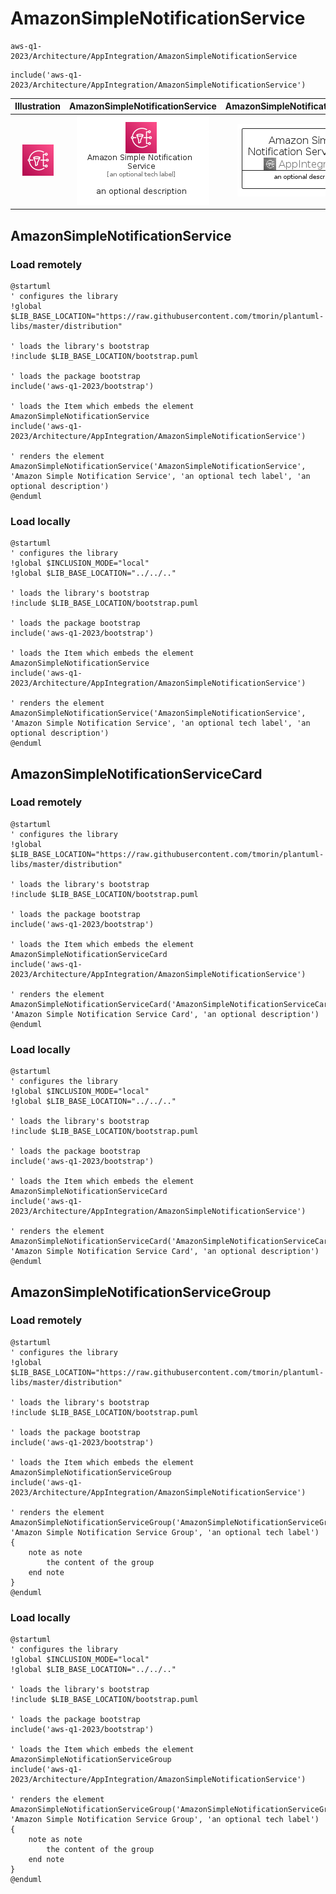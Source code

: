 # AmazonSimpleNotificationService


```text
aws-q1-2023/Architecture/AppIntegration/AmazonSimpleNotificationService
```

```text
include('aws-q1-2023/Architecture/AppIntegration/AmazonSimpleNotificationService')
```



| Illustration | AmazonSimpleNotificationService | AmazonSimpleNotificationServiceCard | AmazonSimpleNotificationServiceGroup |
| :---: | :---: | :---: | :---: |
| ![illustration for Illustration](../../../aws-q1-2023/Architecture/AppIntegration/AmazonSimpleNotificationService.png) | ![illustration for AmazonSimpleNotificationService](../../../aws-q1-2023/Architecture/AppIntegration/AmazonSimpleNotificationService.Local.png) | ![illustration for AmazonSimpleNotificationServiceCard](../../../aws-q1-2023/Architecture/AppIntegration/AmazonSimpleNotificationServiceCard.Local.png) | ![illustration for AmazonSimpleNotificationServiceGroup](../../../aws-q1-2023/Architecture/AppIntegration/AmazonSimpleNotificationServiceGroup.Local.png) |




## AmazonSimpleNotificationService

### Load remotely
```plantuml
@startuml
' configures the library
!global $LIB_BASE_LOCATION="https://raw.githubusercontent.com/tmorin/plantuml-libs/master/distribution"

' loads the library's bootstrap
!include $LIB_BASE_LOCATION/bootstrap.puml

' loads the package bootstrap
include('aws-q1-2023/bootstrap')

' loads the Item which embeds the element AmazonSimpleNotificationService
include('aws-q1-2023/Architecture/AppIntegration/AmazonSimpleNotificationService')

' renders the element
AmazonSimpleNotificationService('AmazonSimpleNotificationService', 'Amazon Simple Notification Service', 'an optional tech label', 'an optional description')
@enduml
```

### Load locally
```plantuml
@startuml
' configures the library
!global $INCLUSION_MODE="local"
!global $LIB_BASE_LOCATION="../../.."

' loads the library's bootstrap
!include $LIB_BASE_LOCATION/bootstrap.puml

' loads the package bootstrap
include('aws-q1-2023/bootstrap')

' loads the Item which embeds the element AmazonSimpleNotificationService
include('aws-q1-2023/Architecture/AppIntegration/AmazonSimpleNotificationService')

' renders the element
AmazonSimpleNotificationService('AmazonSimpleNotificationService', 'Amazon Simple Notification Service', 'an optional tech label', 'an optional description')
@enduml
```

## AmazonSimpleNotificationServiceCard

### Load remotely
```plantuml
@startuml
' configures the library
!global $LIB_BASE_LOCATION="https://raw.githubusercontent.com/tmorin/plantuml-libs/master/distribution"

' loads the library's bootstrap
!include $LIB_BASE_LOCATION/bootstrap.puml

' loads the package bootstrap
include('aws-q1-2023/bootstrap')

' loads the Item which embeds the element AmazonSimpleNotificationServiceCard
include('aws-q1-2023/Architecture/AppIntegration/AmazonSimpleNotificationService')

' renders the element
AmazonSimpleNotificationServiceCard('AmazonSimpleNotificationServiceCard', 'Amazon Simple Notification Service Card', 'an optional description')
@enduml
```

### Load locally
```plantuml
@startuml
' configures the library
!global $INCLUSION_MODE="local"
!global $LIB_BASE_LOCATION="../../.."

' loads the library's bootstrap
!include $LIB_BASE_LOCATION/bootstrap.puml

' loads the package bootstrap
include('aws-q1-2023/bootstrap')

' loads the Item which embeds the element AmazonSimpleNotificationServiceCard
include('aws-q1-2023/Architecture/AppIntegration/AmazonSimpleNotificationService')

' renders the element
AmazonSimpleNotificationServiceCard('AmazonSimpleNotificationServiceCard', 'Amazon Simple Notification Service Card', 'an optional description')
@enduml
```

## AmazonSimpleNotificationServiceGroup

### Load remotely
```plantuml
@startuml
' configures the library
!global $LIB_BASE_LOCATION="https://raw.githubusercontent.com/tmorin/plantuml-libs/master/distribution"

' loads the library's bootstrap
!include $LIB_BASE_LOCATION/bootstrap.puml

' loads the package bootstrap
include('aws-q1-2023/bootstrap')

' loads the Item which embeds the element AmazonSimpleNotificationServiceGroup
include('aws-q1-2023/Architecture/AppIntegration/AmazonSimpleNotificationService')

' renders the element
AmazonSimpleNotificationServiceGroup('AmazonSimpleNotificationServiceGroup', 'Amazon Simple Notification Service Group', 'an optional tech label') {
    note as note
        the content of the group
    end note
}
@enduml
```

### Load locally
```plantuml
@startuml
' configures the library
!global $INCLUSION_MODE="local"
!global $LIB_BASE_LOCATION="../../.."

' loads the library's bootstrap
!include $LIB_BASE_LOCATION/bootstrap.puml

' loads the package bootstrap
include('aws-q1-2023/bootstrap')

' loads the Item which embeds the element AmazonSimpleNotificationServiceGroup
include('aws-q1-2023/Architecture/AppIntegration/AmazonSimpleNotificationService')

' renders the element
AmazonSimpleNotificationServiceGroup('AmazonSimpleNotificationServiceGroup', 'Amazon Simple Notification Service Group', 'an optional tech label') {
    note as note
        the content of the group
    end note
}
@enduml
```

